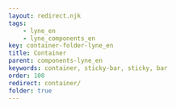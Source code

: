 ```yaml
---
layout: redirect.njk
tags: 
    - lyne_en
    - lyne_components_en
key: container-folder-lyne_en
title: Container
parent: components-lyne_en
keywords: container, sticky-bar, sticky, bar
order: 100
redirect: container/
folder: true
---
```


